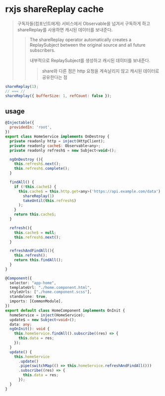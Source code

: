 # rxjs shareReplay cache

> 구독자들(컴포넌트에게) 서비스에서 Observable을 넘겨서 구독하게 하고 shareReplay를 사용하면 캐시된 데이터를 보내준다.
>
> > The shareReplay operator automatically creates a ReplaySubject between the original source and all future subscribers.
> >
> > 내부적으로 ReplaySubject를 생성하고 캐시된 데이터를 보내준다.
> >
> > > share와 다른 점은 http 요청을 계속날리지 않고 캐시된 데이터로 공유한다는 점

```js
shareReplay(1);
// === //
shareReplay({ bufferSize: 1, refCount: false });
```

## usage

```js
@Injectable({
  providedIn: 'root',
})
export class HomeService implements OnDestroy {
  private readonly http = inject(HttpClient);
  private readonly cache$: Observable<any>;
  private readonly refresh$ = new Subject<void>();

  ngOnDestroy (){
    this.refresh$.next();
    this.refresh$.complete();
  }

  findAll() {
    if (!this.cache$) {
      this.cache$ = this.http.get<any>('https://api.example.com/data').pipe(
        shareReplay(1)
        takeUntil(this.refresh$)
      );
    }
    return this.cache$;
  }

  refresh(){
    this.cache$ = null;
    this.refresh$.next();
  }

  refreshAndFindAll(){
    this.refresh();
    return this.findAll();
  }
}
```

```ts
@Component({
  selector: "app-home",
  templateUrl: "./home.component.html",
  styleUrls: ["./home.component.scss"],
  standalone: true,
  imports: [CommonModule],
})
export default class HomeComponent implements OnInit {
  homeService = inject(HomeService);
  update$ = new Subject<void>();
  data: any;
  ngOnInit(): void {
    this.homeService.findAll().subscribe((res) => {
      this.data = res;
    });
  }
  update() {
    this.homeService
      .update()
      .pipe(switchMap(() => this.homeService.refreshAndFindAll()))
      .subscribe((res) => {
        this.data = res;
      });
  }
}
```
